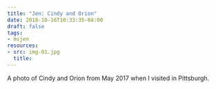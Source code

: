 ```yaml
---
title: "Jen: Cindy and Orion"
date: 2018-10-16T10:33:35-04:00
draft: false
tags:
- msjen
resources:
- src: img-01.jpg
  title:
---
```


A photo of Cindy and Orion from May 2017 when I visited in Pittsburgh.
